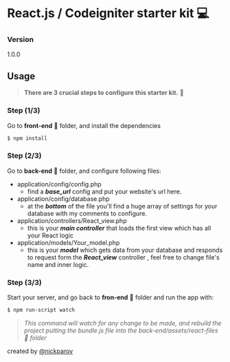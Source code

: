 # React.js / Codeigniter starter kit :computer:

### Version
1.0.0

## Usage

> **There are 3 crucial steps to configure this starter kit.** :red_circle:

### Step (1/3)


Go to **front-end** :file_folder: folder, and install the dependencies

```sh
$ npm install
```

### Step (2/3)


Go to **back-end** :file_folder: folder, and configure following files:

- application/config/config.php
  - find a **_base_url_** config and put your website's url here. 
- application/config/database.php
  - at the **_bottom_** of the file you'll find a huge array of settings for your database with my comments to configure.
- application/controllers/React_view.php
  - this is your **_main controller_** that loads the first view which has all your React logic
- application/models/Your_model.php
  - this is your **_model_** which gets data from your database and responds to request form the **_React_view_** controller , feel free to change file's name and inner logic.


### Step (3/3)

Start your server, and go back to **fron-end** :file_folder: folder and run the app with:

```sh
$ npm run-script watch
```

> *This command will watch for any change to be made, and rebuild the project putting the bundle.js file into the back-end/assets/react-files :file_folder: folder*

created by [@nickparov](https://github.com/nickparov)
